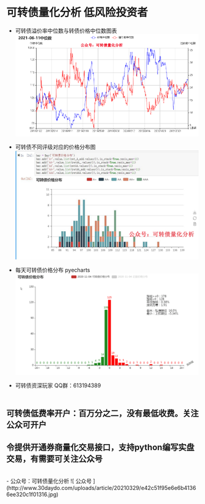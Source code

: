 # 可转债量化分析 低风险投资者
- 可转债溢价率中位数与转债价格中位数图表
![ 可转债溢价率中位数与转债价格中位数图表](./static/可转债溢价率中位数与转债价格中位数图表.png)

- 可转债不同评级对应的价格分布图
![ 价格分布图 ](./static/可转债价格分布.JPG)

- 每天可转债价格分布 pyecharts
![ 每天价格分布图 ](./static/2020-11-04-1.gif)


- 可转债资深玩家 QQ群：613194389 <br><br>

## 可转债低费率开户：百万分之二，没有最低收费。关注公众可开户
## 令提供开通券商量化交易接口，支持python编写实盘交易，有需要可关注公众号
<br>
- 公众号：可转债量化分析
![ 公众号 ](http://www.30daydo.com/uploads/article/20210329/e42c51f95e6e6b41366ee320c1f01316.jpg)